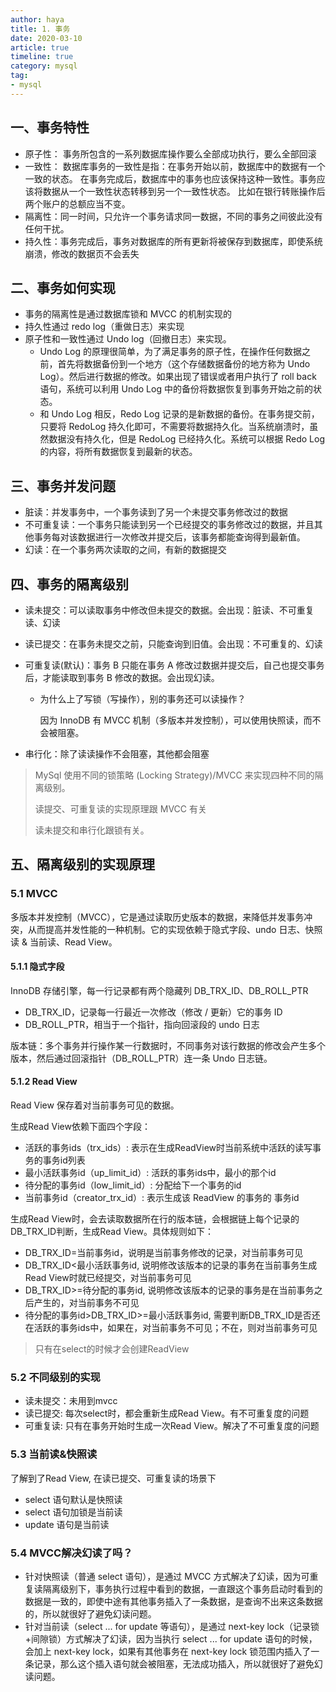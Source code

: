```yaml
---
author: haya
title: 1. 事务
date: 2020-03-10
article: true
timeline: true
category: mysql
tag:
- mysql
---
```


## 一、事务特性
- 原子性： 事务所包含的一系列数据库操作要么全部成功执行，要么全部回滚
- 一致性：
数据库事务的一致性是指：在事务开始以前，数据库中的数据有一个一致的状态。
在事务完成后，数据库中的事务也应该保持这种一致性。事务应该将数据从一个一致性状态转移到另一个一致性状态。
比如在银行转账操作后两个账户的总额应当不变。
- 隔离性：同一时间，只允许一个事务请求同一数据，不同的事务之间彼此没有任何干扰。
- 持久性：事务完成后，事务对数据库的所有更新将被保存到数据库，即使系统崩溃，修改的数据页不会丢失

## 二、事务如何实现

- 事务的隔离性是通过数据库锁和 MVCC 的机制实现的
- 持久性通过 redo log（重做日志）来实现
- 原子性和一致性通过 Undo log（回撤日志）来实现。
  - Undo Log 的原理很简单，为了满足事务的原子性，在操作任何数据之前，首先将数据备份到一个地方（这个存储数据备份的地方称为 Undo Log）。然后进行数据的修改。如果出现了错误或者用户执行了 roll back 语句，系统可以利用 Undo Log 中的备份将数据恢复到事务开始之前的状态。
  - 和 Undo Log 相反，Redo Log 记录的是新数据的备份。在事务提交前，只要将 RedoLog 持久化即可，不需要将数据持久化。当系统崩溃时，虽然数据没有持久化，但是 RedoLog 已经持久化。系统可以根据 Redo Log 的内容，将所有数据恢复到最新的状态。

## 三、事务并发问题
- 脏读：并发事务中，一个事务读到了另一个未提交事务修改过的数据
- 不可重复读：一个事务只能读到另一个已经提交的事务修改过的数据，并且其他事务每对该数据进行一次修改并提交后，该事务都能查询得到最新值。
- 幻读：在一个事务两次读取的之间，有新的数据提交

## 四、事务的隔离级别

- 读未提交：可以读取事务中修改但未提交的数据。会出现：脏读、不可重复读、幻读

- 读已提交：在事务未提交之前，只能查询到旧值。会出现：不可重复的、幻读

- 可重复读(默认)：事务 B 只能在事务 A 修改过数据并提交后，自己也提交事务后，才能读取到事务 B 修改的数据。会出现幻读。

  - 为什么上了写锁（写操作），别的事务还可以读操作？
    
    因为 InnoDB 有 MVCC 机制（多版本并发控制），可以使用快照读，而不会被阻塞。

- 串行化：除了读读操作不会阻塞，其他都会阻塞

> MySql 使用不同的锁策略 (Locking Strategy)/MVCC 来实现四种不同的隔离级别。
> 
> 读提交、可重复读的实现原理跟 MVCC 有关
> 
> 读未提交和串行化跟锁有关。

## 五、隔离级别的实现原理

### 5.1 MVCC

多版本并发控制（MVCC），它是通过读取历史版本的数据，来降低并发事务冲突，从而提高并发性能的一种机制。它的实现依赖于隐式字段、undo 日志、快照读 & 当前读、Read View。

#### 5.1.1 隐式字段
InnoDB 存储引擎，每一行记录都有两个隐藏列 DB_TRX_ID、DB_ROLL_PTR

- DB_TRX_ID，记录每一行最近一次修改（修改 / 更新）它的事务 ID
- DB_ROLL_PTR，相当于一个指针，指向回滚段的 undo 日志

版本链：多个事务并行操作某一行数据时，不同事务对该行数据的修改会产生多个版本，然后通过回滚指针（DB_ROLL_PTR）连一条 Undo 日志链。

#### 5.1.2 Read View
Read View 保存着对当前事务可见的数据。

生成Read View依赖下面四个字段：
- 活跃的事务ids（trx_ids）: 表示在生成ReadView时当前系统中活跃的读写事务的事务id列表
- 最小活跃事务id（up_limit_id）: 活跃的事务ids中，最小的那个id
- 待分配的事务id（low_limit_id）: 分配给下一个事务的id
- 当前事务id（creator_trx_id）: 表示生成该 ReadView 的事务的 事务id

生成Read View时，会去读取数据所在行的版本链，会根据链上每个记录的DB_TRX_ID判断，生成Read View。具体规则如下：
- DB_TRX_ID=当前事务id，说明是当前事务修改的记录，对当前事务可见
- DB_TRX_ID<最小活跃事务id, 说明修改该版本的记录的事务在当前事务生成Read View时就已经提交，对当前事务可见
- DB_TRX_ID>=待分配的事务id, 说明修改该版本的记录的事务是在当前事务之后产生的，对当前事务不可见
- 待分配的事务id>DB_TRX_ID>=最小活跃事务id, 需要判断DB_TRX_ID是否还在活跃的事务ids中，如果在，对当前事务不可见；不在，则对当前事务可见
> 只有在select的时候才会创建ReadView


### 5.2 不同级别的实现
- 读未提交：未用到mvcc
- 读已提交: 每次select时，都会重新生成Read View。有不可重复度的问题
- 可重复读: 只有在事务开始时生成一次Read View。解决了不可重复度的问题



### 5.3 当前读&快照读
了解到了Read View, 在读已提交、可重复读的场景下
- select 语句默认是快照读
- select 语句加锁是当前读
- update 语句是当前读

### 5.4 MVCC解决幻读了吗？
- 针对快照读（普通 select 语句），是通过 MVCC 方式解决了幻读，因为可重复读隔离级别下，事务执行过程中看到的数据，一直跟这个事务启动时看到的数据是一致的，即使中途有其他事务插入了一条数据，是查询不出来这条数据的，所以就很好了避免幻读问题。
- 针对当前读（select ... for update 等语句），是通过 next-key lock（记录锁+间隙锁）方式解决了幻读，因为当执行 select ... for update 语句的时候，会加上 next-key lock，如果有其他事务在 next-key lock 锁范围内插入了一条记录，那么这个插入语句就会被阻塞，无法成功插入，所以就很好了避免幻读问题。



